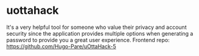 # uottahack
It's a very helpful tool for someone who value their privacy and account security since the application provides multiple options when generating a password to provide you a great user experience.
Frontend repo: https://github.com/Hugo-Pare/uOttaHack-5
